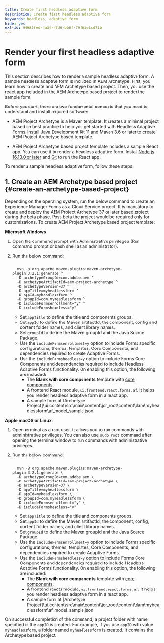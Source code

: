 ```yaml
---
title: Create first headless adaptive form
description: Create first headless adaptive form
keywords: headless, adaptive form
hide: yes
exl-id: 99985fed-4a34-47d6-bb6f-79f81e1cd71b
---
```

# Render your first headless adaptive form

This section describes how to render a sample headless adaptive form. A sample headless adaptive form is included in AEM Archetype. First, you learn how to create and AEM Archetype based project. Then, you use the react app included in the AEM Archetype based project to render the sample form.

Before you start, there are two fundamental concepts that you need to understand and install required software:

* AEM Project Archetype is a Maven template. It creates a minimal project based on best practice to help you get started with Headless Adaptive Forms. Install [Java Development Kit 11](https://experience.adobe.com/#/downloads/content/software-distribution/en/general.html?1_group.propertyvalues.property=.%2Fjcr%3Acontent%2Fmetadata%2Fdc%3AsoftwareType&1_group.propertyvalues.operation=equals&1_group.propertyvalues.0_values=software-type%3Atooling&fulltext=Oracle%7E+JDK%7E+11%7E&orderby=%40jcr%3Acontent%2Fjcr%3AlastModified&orderby.sort=desc&layout=list&p.offset=0&p.limit=14) and [Maven 3.6 or later](https://maven.apache.org/download.cgi) to create AEM Project Archetype based template.

* AEM Project Archetype based project template includes a sample React app. You can use it to render a headless adaptive form. Install [Node.js 16.13.0 or later](https://nodejs.org/en/download/) and [Git](https://git-scm.com/downloads) to run the React app.

To render a sample headless adaptive form, follow these steps:

## 1. Create an AEM Archetype based project {#create-an-archetype-based-project}

Depending on the operating system, run the below command to create an Experience Manager Forms as a Cloud Service project. It is mandatory to create and deploy the [AEM Project Archetype 37](https://experienceleague.adobe.com/docs/experience-manager-core-components/using/developing/archetype/overview.html) or later based project during the beta phase. Post-beta the project would be required only for customizations. To create AEM Project Archetype based project template:

**Microsoft Windows**

1. Open the command prompt with Administrative privileges (Run command prompt or bash shell as an administrator).
1. Run the below command:

      ``` shell

        mvn -B org.apache.maven.plugins:maven-archetype-plugin:3.2.1:generate ^
        -D archetypeGroupId=com.adobe.aem ^
        -D archetypeArtifactId=aem-project-archetype ^
        -D archetypeVersion=37 ^
        -D appTitle=myheadlessform ^
        -D appId=myheadlessform ^
        -D groupId=com.myheadlessform ^
        -D includeFormsenrollment="y" ^
        -D includeFormsheadless="y" 
    
      ```

    * Set `appTitle` to define the title and components groups.
    * Set `appId` to define the Maven artifactId, the component, config and content folder names, and client library names.
    * Set `groupId` to define the Maven groupId and the Java Source Package.
    * Use the `includeFormsenrollment=y` option to include Forms specific configurations, themes, templates, Core Components, and dependencies required to create Adaptive Forms.
    * Use the `includeFormsheadless=y` option to include Forms Core Components and dependencies required to include Headless Adaptive Forms functionality. On enabling this option, the following are included:  
        * The **Blank with core components** template with [core components](https://experienceleague.adobe.com/docs/experience-manager-core-components/using/introduction.html?lang=en).
        * A frontend React module, `ui.frontend.react.forms.af`. It helps you render headless adaptive form in a react app.  
        * A sample form at [Archetype Project]\ui.content\src\main\content\jcr_root\content\dam\myheadlessform\af_model_sample.json.

**Apple macOS or Linux**:

1. Open terminal as a root user. It allows you to run commands with administrative privileges. You can also use `sudo root` command after opening the terminal window to run commands with administrative privileges.
1. Run the below command:

      ``` shell

        mvn -B org.apache.maven.plugins:maven-archetype-plugin:3.2.1:generate \
        -D archetypeGroupId=com.adobe.aem \
        -D archetypeArtifactId=aem-project-archetype \
        -D archetypeVersion=37 \
        -D appTitle=myheadlessform \
        -D appId=myheadlessform \
        -D groupId=com.myheadlessform \
        -D includeFormsenrollment="y" \
        -D includeFormsheadless="y"  

      ```

    * Set `appTitle` to define the title and components groups.
    * Set `appId` to define the Maven artifactId, the component, config, content folder names, and client library names.
    * Set `groupId` to define the Maven groupId and the Java Source Package.
    * Use the `includeFormsenrollment=y` option to include Forms specific configurations, themes, templates, Core Components, and dependencies required to create Adaptive Forms.
    * Use the `includeFormsheadless=y` option to include Forms Core Components and dependencies required to include Headless Adaptive Forms functionality. On enabling this option, the following are included:  
        * The **Blank with core components** template with [core components](https://experienceleague.adobe.com/docs/experience-manager-core-components/using/introduction.html?lang=en).
        * A frontend reacts module, `ui.frontend.react.forms.af`. It helps you render headless adaptive form in a react app.
        * A sample form at [Archetype Project]\ui.content\src\main\content\jcr_root\content\dam\myheadlessform\af_model_sample.json.

On successful completion of the command, a project folder with name specified in the `appID` is created. For example, if you use `appID` with value `myheadlessform`, a folder named `myheadlessform` is created. It contains the Archetype based project.